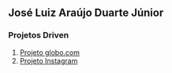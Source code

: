 ## José Luiz Araújo Duarte Júnior

### Projetos Driven

1. [Projeto globo.com](https://joseluizduarte.github.io/projeto1-globo/)
2. [Projeto Instagram](https://joseluizduarte.github.io/projeto2-instagram)
